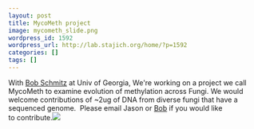 ```yaml
---
layout: post
title: MycoMeth project
image: mycometh_slide.png
wordpress_id: 1592
wordpress_url: http://lab.stajich.org/home/?p=1592
categories: []
tags: []
---
```

With [Bob Schmitz](http://schmitzlab.genetics.uga.edu/) at Univ of Georgia, We're working on a project we call MycoMeth to examine evolution of methylation across Fungi. We would welcome contributions of ~2ug of DNA from diverse fungi that have a sequenced genome.  Please email Jason or [Bob](mailto:schmitz@uga.edu) if you would like to contribute.[![](/images/wp_upload/2017/03/mycometh_slide-1024x768.png)](/images/wp_upload/2017/03/mycometh_slide.png)
